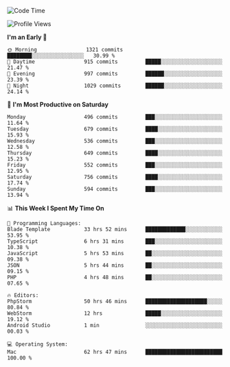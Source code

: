 <!--START_SECTION:waka-->
![Code Time](http://img.shields.io/badge/Code%20Time-3%2C098%20hrs%2057%20mins-blue)

![Profile Views](http://img.shields.io/badge/Profile%20Views-0-blue)

**I'm an Early 🐤** 

```text
🌞 Morning                1321 commits        ████████░░░░░░░░░░░░░░░░░   30.99 % 
🌆 Daytime                915 commits         █████░░░░░░░░░░░░░░░░░░░░   21.47 % 
🌃 Evening                997 commits         ██████░░░░░░░░░░░░░░░░░░░   23.39 % 
🌙 Night                  1029 commits        ██████░░░░░░░░░░░░░░░░░░░   24.14 % 
```
📅 **I'm Most Productive on Saturday** 

```text
Monday                   496 commits         ███░░░░░░░░░░░░░░░░░░░░░░   11.64 % 
Tuesday                  679 commits         ████░░░░░░░░░░░░░░░░░░░░░   15.93 % 
Wednesday                536 commits         ███░░░░░░░░░░░░░░░░░░░░░░   12.58 % 
Thursday                 649 commits         ████░░░░░░░░░░░░░░░░░░░░░   15.23 % 
Friday                   552 commits         ███░░░░░░░░░░░░░░░░░░░░░░   12.95 % 
Saturday                 756 commits         ████░░░░░░░░░░░░░░░░░░░░░   17.74 % 
Sunday                   594 commits         ███░░░░░░░░░░░░░░░░░░░░░░   13.94 % 
```


📊 **This Week I Spent My Time On** 

```text
💬 Programming Languages: 
Blade Template           33 hrs 52 mins      █████████████░░░░░░░░░░░░   53.95 % 
TypeScript               6 hrs 31 mins       ███░░░░░░░░░░░░░░░░░░░░░░   10.38 % 
JavaScript               5 hrs 53 mins       ██░░░░░░░░░░░░░░░░░░░░░░░   09.38 % 
JSON                     5 hrs 44 mins       ██░░░░░░░░░░░░░░░░░░░░░░░   09.15 % 
PHP                      4 hrs 48 mins       ██░░░░░░░░░░░░░░░░░░░░░░░   07.65 % 

🔥 Editors: 
PhpStorm                 50 hrs 46 mins      ████████████████████░░░░░   80.84 % 
WebStorm                 12 hrs              █████░░░░░░░░░░░░░░░░░░░░   19.12 % 
Android Studio           1 min               ░░░░░░░░░░░░░░░░░░░░░░░░░   00.03 % 

💻 Operating System: 
Mac                      62 hrs 47 mins      █████████████████████████   100.00 % 
```


<!--END_SECTION:waka-->
